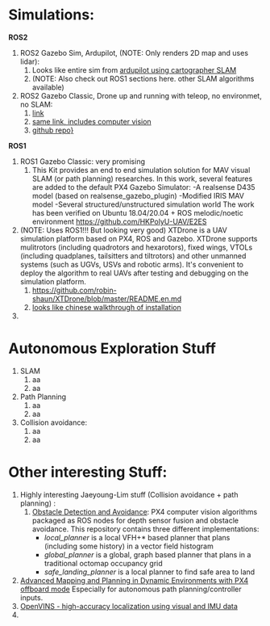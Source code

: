 
# Simulations:
**ROS2**
1. ROS2 Gazebo Sim, Ardupilot, (NOTE: Only renders 2D map and uses lidar):
	1. Looks like entire sim from [ardupilot using cartographer SLAM](https://ardupilot.org/dev/docs/ros2-cartographer-slam.html) 
	2. (NOTE: Also check out ROS1 sections here. other SLAM algorithms available)
2. ROS2 Gazebo Classic, Drone up and running with teleop, no environmet, no SLAM:
	1. [link](https://www.youtube.com/watch?v=n-e9cewnJB0&ab_channel=MuhammadLuqman) 
	2. [same link, includes computer vision](https://www.youtube.com/watch?v=0DfIS93movo&ab_channel=MuhammadLuqman) 
	3. [github repo}](https://github.com/Robotisim/drones_ROS2) 






**ROS1**
1. ROS1 Gazebo Classic: very promising
	1. This Kit provides an end to end simulation solution for MAV visual SLAM (or path planning) researches.
		In this work, several features are added to the default PX4 Gazebo Simulator:
		-A realsense D435 model (based on realsense_gazebo_plugin)
		-Modified IRIS MAV model
		-Several structured/unstructured simulation world
		The work has been verified on Ubuntu 18.04/20.04 + ROS melodic/noetic environment
		https://github.com/HKPolyU-UAV/E2ES
4. (NOTE: Uses ROS1!!! But looking very good) XTDrone is a UAV simulation platform based on PX4, ROS and Gazebo. XTDrone supports mulitrotors (including quadrotors and hexarotors), fixed wings, VTOLs (including quadplanes, tailsitters and tiltrotors) and other unmanned systems (such as UGVs, USVs and robotic arms). It's convenient to deploy the algorithm to real UAVs after testing and debugging on the simulation platform.
	1. https://github.com/robin-shaun/XTDrone/blob/master/README.en.md
	2. [looks like chinese walkthrough of installation](https://blog.csdn.net/qq_45067735/article/details/107303796) 
5. 


# Autonomous Exploration Stuff

1. SLAM
	1. aa
	2. aa
2. Path Planning
	1. aa
	2. aa
3. Collision avoidance:
	1. aa
	2. aa






# Other interesting Stuff:

1. Highly interesting Jaeyoung-Lim stuff (Collision avoidance + path planning) :
	1. [Obstacle Detection and Avoidance](https://github.com/PX4/PX4-Avoidance):
		PX4 computer vision algorithms packaged as ROS nodes for depth sensor fusion and obstacle avoidance. This repository contains three different implementations:
		- _local_planner_ is a local VFH+* based planner that plans (including some history) in a vector field histogram
		- _global_planner_ is a global, graph based planner that plans in a traditional octomap occupancy grid
		- _safe_landing_planner_ is a local planner to find safe area to land
2. [Advanced Mapping and Planning in Dynamic Environments with PX4 offboard mode](https://www.youtube.com/watch?v=tV8jm8UKyPE&ab_channel=PX4Autopilot-OpenSourceFlightControl.) Especially for autonomous path planning/controller inputs. 
3. [OpenVINS - high-accuracy localization using visual and IMU data](https://docs.openvins.com/) 
4. 

